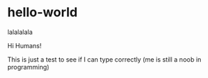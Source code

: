 # hello-world
lalalalala

Hi Humans!

This is just a test to see if I can type correctly (me is still a noob in programming)
